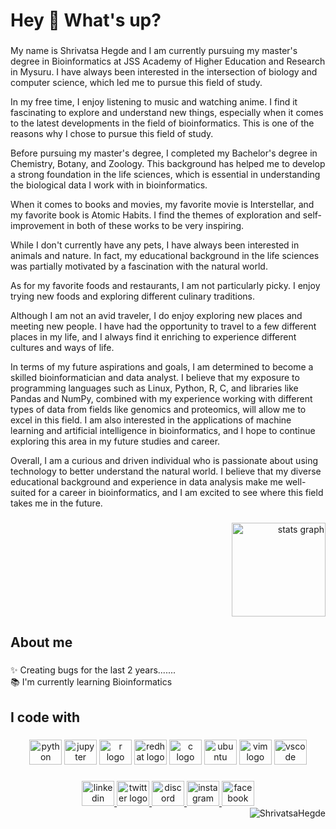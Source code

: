 <h1 align="left">Hey 👋 What's up?</h1>

###

<p align="left">My name is Shrivatsa Hegde and I am currently pursuing my master's degree in Bioinformatics at JSS Academy of Higher Education and Research in Mysuru. I have always been interested in the intersection of biology and computer science, which led me to pursue this field of study.

In my free time, I enjoy listening to music and watching anime. I find it fascinating to explore and understand new things, especially when it comes to the latest developments in the field of bioinformatics. This is one of the reasons why I chose to pursue this field of study.

Before pursuing my master's degree, I completed my Bachelor's degree in Chemistry, Botany, and Zoology. This background has helped me to develop a strong foundation in the life sciences, which is essential in understanding the biological data I work with in bioinformatics.

When it comes to books and movies, my favorite movie is Interstellar, and my favorite book is Atomic Habits. I find the themes of exploration and self-improvement in both of these works to be very inspiring.

While I don't currently have any pets, I have always been interested in animals and nature. In fact, my educational background in the life sciences was partially motivated by a fascination with the natural world.

As for my favorite foods and restaurants, I am not particularly picky. I enjoy trying new foods and exploring different culinary traditions.

Although I am not an avid traveler, I do enjoy exploring new places and meeting new people. I have had the opportunity to travel to a few different places in my life, and I always find it enriching to experience different cultures and ways of life.

In terms of my future aspirations and goals, I am determined to become a skilled bioinformatician and data analyst. I believe that my exposure to programming languages such as Linux, Python, R, C, and libraries like Pandas and NumPy, combined with my experience working with different types of data from fields like genomics and proteomics, will allow me to excel in this field. I am also interested in the applications of machine learning and artificial intelligence in bioinformatics, and I hope to continue exploring this area in my future studies and career.

Overall, I am a curious and driven individual who is passionate about using technology to better understand the natural world. I believe that my diverse educational background and experience in data analysis make me well-suited for a career in bioinformatics, and I am excited to see where this field takes me in the future.</p>

###
###

<div align="right">
  <img src="https://github-readme-stats.vercel.app/api?username=ShrivatsaHegde&hide_title=false&hide_rank=false&show_icons=true&include_all_commits=true&count_private=true&disable_animations=false&theme=codeSTACKr&locale=en&hide_border=false&order=1" height="150" alt="stats graph"  />
</div>

###

<h2 align="left">About me</h2>

###

<p align="left">✨ Creating bugs for the last 2 years.......<br>📚 I'm currently learning Bioinformatics</p>

###

<h2 align="left">I code with</h2>

###

<div align="center">
  <img src="https://cdn.jsdelivr.net/gh/devicons/devicon/icons/python/python-original.svg" height="40" width="52" alt="python logo"  />
  <img src="https://cdn.jsdelivr.net/gh/devicons/devicon/icons/jupyter/jupyter-original.svg" height="40" width="52" alt="jupyter logo"  />
  <img src="https://cdn.jsdelivr.net/gh/devicons/devicon/icons/r/r-original.svg" height="40" width="52" alt="r logo"  />
  <img src="https://cdn.jsdelivr.net/gh/devicons/devicon/icons/redhat/redhat-original.svg" height="40" width="52" alt="redhat logo"  />
  <img src="https://cdn.jsdelivr.net/gh/devicons/devicon/icons/c/c-original.svg" height="40" width="52" alt="c logo"  />
  <img src="https://cdn.jsdelivr.net/gh/devicons/devicon/icons/ubuntu/ubuntu-plain.svg" height="40" width="52" alt="ubuntu logo"  />
  <img src="https://cdn.jsdelivr.net/gh/devicons/devicon/icons/vim/vim-original.svg" height="40" width="52" alt="vim logo"  />
  <img src="https://cdn.jsdelivr.net/gh/devicons/devicon/icons/vscode/vscode-original.svg" height="40" width="52" alt="vscode logo"  />
</div>


###

<div align="center">
  <a href="https://www.linkedin.com/in/shrivatsa-hegde-3b410824a" target="_blank">
    <img src="https://raw.githubusercontent.com/maurodesouza/profile-readme-generator/master/src/assets/icons/social/linkedin/default.svg" width="52" height="40" alt="linkedin logo"  />
  </a>
  <a href="https://twitter.com/Shrivatsa924?t=hJLOzIbo7u5x4PnBO-2OXw&s=09" target="_blank">
    <img src="https://raw.githubusercontent.com/maurodesouza/profile-readme-generator/master/src/assets/icons/social/twitter/default.svg" width="52" height="40" alt="twitter logo"  />
  </a>
  <a href="http://discordapp.com/users/7806" target="_blank">
    <img src="https://raw.githubusercontent.com/maurodesouza/profile-readme-generator/master/src/assets/icons/social/discord/default.svg" width="52" height="40" alt="discord logo"  />
  </a>
  <a href="https://instagram.com/shrivatsaheg_de?igshid=ZDdkNTZiNTM=" target="_blank">
    <img src="https://raw.githubusercontent.com/maurodesouza/profile-readme-generator/master/src/assets/icons/social/instagram/default.svg" width="52" height="40" alt="instagram logo"  />
  </a>
  <a href="https://www.facebook.com/shrivatsa.hegde.75?mibextid=ZbWKwL" target="_blank">
    <img src="https://raw.githubusercontent.com/maurodesouza/profile-readme-generator/master/src/assets/icons/social/facebook/default.svg" width="52" height="40" alt="facebook logo"  />
  </a>
</div>
<img align='right' src="https://komarev.com/ghpvc/?username=ShrivatsaHegde" alt="ShrivatsaHegde" /> </p>
<!-- [![Top Langs](https://github-readme-stats.vercel.app/api/top-langs/?username=ShrivatsaHegde)](https://github.com/utshabkg/github-readme-stats) -->


